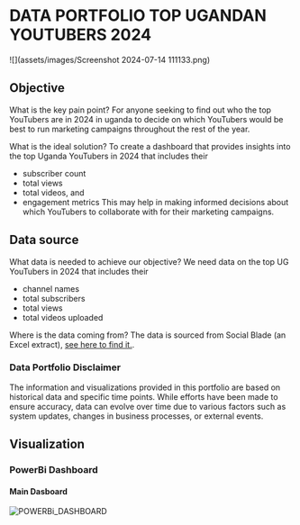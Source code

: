 # DATA PORTFOLIO TOP UGANDAN YOUTUBERS 2024

![](assets/images/Screenshot 2024-07-14 111133.png)

## Objective
What is the key pain point?
For anyone seeking to find out who the top YouTubers are in 2024 in uganda to decide on which YouTubers would be best to run marketing campaigns throughout the rest of the year.

What is the ideal solution?
To create a dashboard that provides insights into the top Uganda YouTubers in 2024 that includes their

- subscriber count
- total views
- total videos, and
- engagement metrics
This may help in making informed decisions about which YouTubers to collaborate with for their marketing campaigns.

## Data source
What data is needed to achieve our objective?
We need data on the top UG YouTubers in 2024 that includes their

- channel names
- total subscribers
- total views
- total videos uploaded

Where is the data coming from? The data is sourced from Social Blade (an Excel extract), [see here to find it.](https://socialblade.com/youtube/top/country/ug).

### Data Portfolio Disclaimer
The information and visualizations provided in this portfolio are based on historical data and specific time points. While efforts have been made to ensure accuracy, data can evolve over time due to various factors such as system updates, changes in business processes, or external events.

## Visualization
### PowerBi Dashboard
#### Main Dasboard
![POWERBi_DASHBOARD](assets/images/1.gif)

